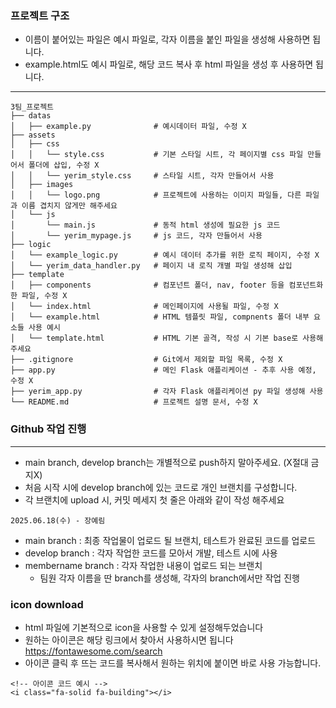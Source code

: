 ### 프로젝트 구조
- 이름이 붙어있는 파일은 예시 파일로, 각자 이름을 붙인 파일을 생성해 사용하면 됩니다.
- example.html도 예시 파일로, 해당 코드 복사 후 html 파일을 생성 후 사용하면 됩니다.
---
```
3팀_프로젝트
├── datas
│   ├── example.py              # 예시데이터 파일, 수정 X
├── assets
│   ├── css
│   │   └── style.css           # 기본 스타일 시트, 각 페이지별 css 파일 만들어서 폴더에 삽입, 수정 X
│   │   └── yerim_style.css     # 스타일 시트, 각자 만들어서 사용
│   ├── images
│   │   └── logo.png            # 프로젝트에 사용하는 이미지 파일들, 다른 파일과 이름 겹치지 않게만 해주세요
│   └── js
│       └── main.js             # 동적 html 생성에 필요한 js 코드
│       └── yerim_mypage.js     # js 코드, 각자 만들어서 사용
├── logic
│   └── example_logic.py        # 예시 데이터 추가를 위한 로직 페이지, 수정 X
│   └── yerim_data_handler.py   # 페이지 내 로직 개별 파일 생성해 삽입
├── template
│   ├── components              # 컴포넌트 폴더, nav, footer 등을 컴포넌트화 한 파일, 수정 X
│   └── index.html              # 메인페이지에 사용될 파일, 수정 X
│   └── example.html            # HTML 템플릿 파일, compnents 폴더 내부 요소들 사용 예시
│   └── template.html           # HTML 기본 골격, 작성 시 기본 base로 사용해주세요
├── .gitignore                  # Git에서 제외할 파일 목록, 수정 X
├── app.py                      # 메인 Flask 애플리케이션 - 추후 사용 예정, 수정 X
├── yerim_app.py                # 각자 Flask 애플리케이션 py 파일 생성해 사용
└── README.md                   # 프로젝트 설명 문서, 수정 X
```

### Github 작업 진행
---
- main branch, develop branch는 개별적으로 push하지 말아주세요. (X절대 금지X)
- 처음 시작 시에 develop branch에 있는 코드로 개인 브랜치를 구성합니다.
- 각 브랜치에 upload 시, 커밋 메세지 첫 줄은 아래와 같이 작성 해주세요
```
2025.06.18(수) - 장예림
```
- main branch : 최종 작업물이 업로드 될 브랜치, 테스트가 완료된 코드를 업로드
- develop branch : 각자 작업한 코드를 모아서 개발, 테스트 시에 사용
- membername branch : 각자 작업한 내용이 업로드 되는 브랜치
    -  팀원 각자 이름을 딴 branch를 생성해, 각자의 branch에서만 작업 진행

### icon download
- html 파일에 기본적으로 icon을 사용할 수 있게 설정해두었습니다
- 원하는 아이콘은 해당 링크에서 찾아서 사용하시면 됩니다 https://fontawesome.com/search
- 아이콘 클릭 후 뜨는 코드를 복사해서 원하는 위치에 붙이면 바로 사용 가능합니다.
```
<!-- 아이콘 코드 예시 -->
<i class="fa-solid fa-building"></i>
```